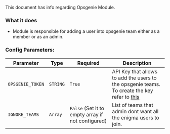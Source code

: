 This document has info regarding Opsgenie Module.

### What it does
- Module is responsible for adding a user into opsgenie team either as a member or as an admin.

### Config Parameters:
Parameter | Type | Required | Description
--- | ---| --- | ---
`OPSGENIE_TOKEN` | `STRING` | `True` | API Key that allows to add the users to the opsgenie teams. To create the key refer to [this](https://support.atlassian.com/opsgenie/docs/api-key-management/)
`IGNORE_TEAMS` | `Array` | `False` (Set it to empty array if not configured) | List of teams that admin dont want all the enigma users to join.
